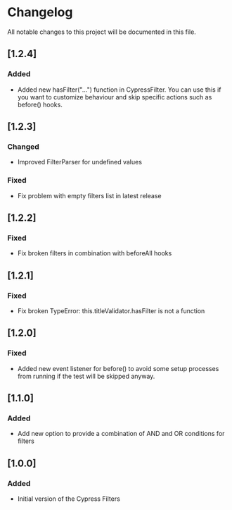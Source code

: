# Changelog

All notable changes to this project will be documented in this file.

## [1.2.4]

### Added

- Added new hasFilter("...") function in CypressFilter. You can use this if you want to customize behaviour and skip specific actions such as before() hooks.

## [1.2.3]

### Changed

- Improved FilterParser for undefined values

### Fixed

- Fix problem with empty filters list in latest release

## [1.2.2]

### Fixed

- Fix broken filters in combination with beforeAll hooks

## [1.2.1]

### Fixed

- Fix broken TypeError: this.titleValidator.hasFilter is not a function

## [1.2.0]

### Fixed

- Added new event listener for before() to avoid some setup processes from running if the test will be skipped anyway.

## [1.1.0]

### Added

- Add new option to provide a combination of AND and OR conditions for filters

## [1.0.0]

### Added

- Initial version of the Cypress Filters
